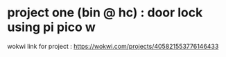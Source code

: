 # project one (bin @ hc) : door lock using pi pico w
wokwi link for project : https://wokwi.com/projects/405821553776146433
